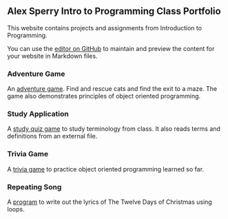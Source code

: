 ## Alex Sperry Intro to Programming Class Portfolio

This website contains projects and assignments from Introduction to Programming.

You can use the [editor on GitHub](https://github.com/RockingKitteh/AlexS_Website/edit/gh-pages/index.md) to maintain and preview the content for your website in Markdown files.

### Adventure Game

An [adventure game](https://github.com/RockingKitteh/AlexS_AdventureGame). Find and rescue cats and find the exit to a maze. The game also demonstrates principles of object oriented programming.

### Study Application

A [study quiz game](https://github.com/RockingKitteh/AlexS_StudyApp) to study terminology from class. It also reads terms and definitions from an external file.

### Trivia Game

A [trivia game](https://github.com/RockingKitteh/AlexS_TriviaGame) to practice object oriented programming learned so far.

### Repeating Song

A [program](https://github.com/RockingKitteh/AlexS_RepeatingSong) to write out the lyrics of The Twelve Days of Christmas using loops.
